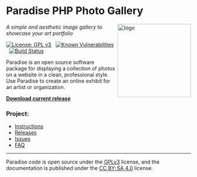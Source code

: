 # Paradise PHP Photo Gallery
<img src=https://centerkey.com/paradise/graphics/paradise-logo.svg align=right width=200 alt=logo>

_A simple and aesthetic image gallery to showcase your art portfolio_

[![License: GPL v3](https://img.shields.io/badge/License-GPL%20v3-blue.svg)](https://github.com/center-key/paradise/blob/master/LICENSE.txt)
&nbsp;
[![Known Vulnerabilities](https://snyk.io/test/github/center-key/paradise/badge.svg)](https://snyk.io/test/github/center-key/paradise)
&nbsp;
[![Build Status](https://travis-ci.org/center-key/paradise.svg)](https://travis-ci.org/center-key/paradise)

Paradise is an open source software package for displaying a collection of photos on a website in
a clean, professional style.  Use Paradise to create an online exhibit for an artist or
organization.

**[Download current release](https://github.com/center-key/paradise/raw/master/releases/paradise-install-files.zip)**

### Project:
   * [Instructions](https://centerkey.com/paradise/)
   * [Releases](https://github.com/center-key/paradise/tree/master/releases)
   * [Issues](https://github.com/center-key/paradise/issues)
   * [FAQ](https://github.com/center-key/paradise/wiki/faq)

---
Paradise code is open source under the
[GPLv3](https://github.com/center-key/paradise/blob/master/LICENSE.txt) license,
and the documentation is published under the
[CC BY-SA 4.0](https://creativecommons.org/licenses/by-sa/4.0) license.
